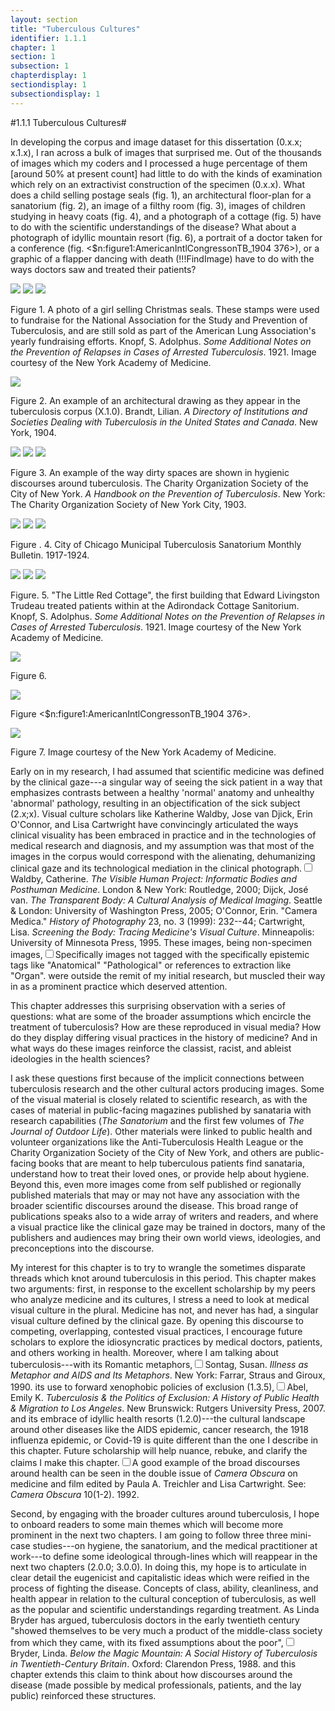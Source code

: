 ```yaml
---
layout: section
title: "Tuberculous Cultures"
identifier: 1.1.1
chapter: 1
section: 1
subsection: 1
chapterdisplay: 1
sectiondisplay: 1
subsectiondisplay: 1
---
```


#1.1.1 Tuberculous Cultures#

In developing the corpus and image dataset for this dissertation (0.x.x; x.1.x), I ran across a bulk of images that surprised me. Out of the thousands of images which my coders and I processed a huge percentage of them [around 50% at present count] had little to do with the kinds of examination which rely on an extractivist construction of the specimen (0.x.x). What does a child selling postage seals (fig. 1), an architectural floor-plan for a sanatorium (fig. 2), an image of a filthy room (fig. 3), images of children studying in heavy coats (fig. 4), and a photograph of a cottage (fig. 5) have to do with the scientific understandings of the disease? What about a photograph of idyllic mountain resort (fig. 6), a portrait of a doctor taken for a conference (fig. <$n:figure1:AmericanIntlCongressonTB_1904 376>), or a graphic of a flapper dancing with death (!!!FindImage) have to do with the ways doctors saw and treated their patients? 

<img id="Knopf_1922_0003_Cropped" class="opaque" src="{{ site.baseurl }}/assets/items/Knopf_1922_0003_Cropped_opaque.jpg">

<img id="Knopf_1922_0003_Cropped" class="transparent" src="{{ site.baseurl }}/assets/items/Knopf_1922_0003_Cropped.jpg">

<img id="-Knopf_1922_0003_Cropped" class="partially-opaque" src="{{ site.baseurl }}/assets/items/Knopf_1922_0003_Cropped_partial.jpg">

Figure 1. A photo of a girl selling Christmas seals. These stamps were used to fundraise for the National Association for the Study and Prevention of Tuberculosis, and are still sold as part of the American Lung Association's yearly fundraising efforts. Knopf, S. Adolphus. *Some Additional Notes on the Prevention of Relapses in Cases of Arrested Tuberculosis*. 1921. Image courtesy of the New York Academy of Medicine.

<img id="Brandt_ADirectoryofInstitutionsa_1904_106" src="{{ site.baseurl }}/assets/itemsBrandt_ADirectoryofInstitutionsa_1904_106.jpg">

Figure  2. An example of an architectural drawing as they appear in the tuberculosis corpus (X.1.0). Brandt, Lilian. *A Directory of Institutions and Societies Dealing with Tuberculosis in the United States and Canada*. New York, 1904.

<img id="CharityOrganiza_AHandbookonthePreventiono_1903_350" class="opaque" src="{{ site.baseurl }}/assets/items/CharityOrganiza_AHandbookonthePreventiono_1903_350_opaque.jpg">

<img id="CharityOrganiza_AHandbookonthePreventiono_1903_350" class="transparent" src="{{ site.baseurl }}/assets/items/CharityOrganiza_AHandbookonthePreventiono_1903_350.jpg">

<img id="CharityOrganiza_AHandbookonthePreventiono_1903_350" class="partially-opaque" src="{{ site.baseurl }}/assets/items/CharityOrganiza_AHandbookonthePreventiono_1903_350_partial.jpg">

Figure 3. An example of the way dirty spaces are shown in hygienic discourses around tuberculosis. The Charity Organization Society of the City of New York. *A Handbook on the Prevention of Tuberculosis*. New York: The Charity Organization Society of New York City, 1903.

<img id="CharityOrganiza_AHandbookonthePreventiono_1903_350" class="opaque" src="{{ site.baseurl }}/assets/items/CharityOrganiza_AHandbookonthePreventiono_1903_350_opaque.jpg">

<img id="CharityOrganiza_AHandbookonthePreventiono_1903_350" class="transparent" src="{{ site.baseurl }}/assets/items/CharityOrganiza_AHandbookonthePreventiono_1903_350.jpg">

<img id="CharityOrganiza_AHandbookonthePreventiono_1903_350" class="partially-opaque" src="{{ site.baseurl }}/assets/items/CharityOrganiza_AHandbookonthePreventiono_1903_350_partial.jpg">

Figure . 4. City of Chicago Municipal Tuberculosis Sanatorium Monthly Bulletin. 1917-1924.

<img id="Knopf_1922_0001_Cropped" class="opaque" src="{{ site.baseurl }}/assets/items/Knopf_1922_0001_Cropped_opaque.jpg">

<img id="Knopf_1922_0001_Cropped" class="transparent" src="{{ site.baseurl }}/assets/items/Knopf_1922_0001_Cropped.jpg">

<img id="Knopf_1922_0001_Cropped" class="partially-opaque" src="{{ site.baseurl }}/assets/items/Knopf_1922_0001_Cropped_partial.jpg">

Figure. 5. "The Little Red Cottage", the first building that Edward Livingston Trudeau treated patients within at the Adirondack Cottage Sanitorium. Knopf, S. Adolphus. *Some Additional Notes on the Prevention of Relapses in Cases of Arrested Tuberculosis*. 1921. Image courtesy of the New York Academy of Medicine.

<img id="TheBritishJournalofTuberc5_1911_61" src="{{ site.baseurl }}/assets/itemsTheBritishJournalofTuberc5_1911_61.jpg">

Figure 6.

<img id="AmericanIntlCongressonTB_1904 376" src="{{ site.baseurl }}/assets/itemsAmericanIntlCongressonTB_1904 376.jpg">

Figure <$n:figure1:AmericanIntlCongressonTB_1904 376>.

<img id="Knopf_AlarmingIncrease_1927_p15" src="{{ site.baseurl }}/assets/itemsKnopf_AlarmingIncrease_1927_p15.jpg">

Figure 7. Image courtesy of the New York Academy of Medicine.

Early on in my research, I had assumed that scientific medicine was defined by the clinical gaze---a singular way of seeing the sick patient in a way that emphasizes contrasts between a healthy 'normal' anatomy and unhealthy 'abnormal' pathology, resulting in an objectification of the sick subject (2.x;x). Visual culture scholars like Katherine Waldby, Jose van Djick, Erin O'Connor, and Lisa Cartwright have convincingly articulated the ways clinical visuality has been embraced in practice and in the technologies of medical research and diagnosis, and my assumption was that most of the images in the corpus would correspond with the alienating, dehumanizing clinical gaze and its technological mediation in the clinical photograph.<label for="sn-1" class="margin-toggle sidenote-number"></label><input type="checkbox" id="sn-1" class="margin-toggle"><span class="sidenote">Waldby, Catherine. *The Visible Human Project: Informatic Bodies and Posthuman Medicine*. London & New York: Routledge, 2000; Dijck, José van. *The Transparent Body: A Cultural Analysis of Medical Imaging*. Seattle & London: University of Washington Press, 2005; O'Connor, Erin. "Camera Medica." *History of Photography* 23, no. 3 (1999): 232--44; Cartwright, Lisa. *Screening the Body: Tracing Medicine's Visual Culture*. Minneapolis: University of Minnesota Press, 1995.</span> These images, being non-specimen images,<label for="sn-2" class="margin-toggle sidenote-number"></label><input type="checkbox" id="sn-2" class="margin-toggle"><span class="sidenote">Specifically images not tagged with the specifically epistemic tags like "Anatomical" "Pathological" or references to extraction like "Organ".</span> were outside the remit of my initial research, but muscled their way in as a prominent practice which deserved attention.

This chapter addresses this surprising observation with a series of questions: what are some of the broader assumptions which encircle the treatment of tuberculosis? How are these reproduced in visual media? How do they display differing visual practices in the history of medicine? And in what ways do these images reinforce the classist, racist, and ableist ideologies in the health sciences?

I ask these questions first because of the implicit connections between tuberculosis research and the other cultural actors producing images. Some of the visual material is closely related to scientific research, as with the cases of material in public-facing magazines published by sanataria with research capabilities (*The Sanatorium* and the first few volumes of *The Journal of Outdoor Life*). Other materials were linked to public health and volunteer organizations like the Anti-Tuberculosis Health League or the Charity Organization Society of the City of New York, and others are public-facing books that are meant to help tuberculous patients find sanataria, understand how to treat their loved ones, or provide help about hygiene. Beyond this, even more images come from self published or regionally published materials that may or may not have any association with the broader scientific discourses around the disease.  This broad range of publications speaks also to a wide array of writers and readers, and where a visual practice like the clinical gaze may be trained in doctors, many of the publishers and audiences may bring their own world views, ideologies, and preconceptions into the discourse.

My interest for this chapter is to try to wrangle the sometimes disparate threads which knot around tuberculosis in this period. This chapter makes two arguments: first, in response to the excellent scholarship by my peers who analyze medicine and its cultures, I stress a need to look at medical visual culture in the plural. Medicine has not, and never has had, a singular visual culture defined by the clinical gaze. By opening this discourse to competing, overlapping, contested visual practices, I encourage future scholars to explore the idiosyncratic practices by medical doctors, patients, and others working in health. Moreover, where I am talking about tuberculosis---with its Romantic metaphors,<label for="sn-3" class="margin-toggle sidenote-number"></label><input type="checkbox" id="sn-3" class="margin-toggle"><span class="sidenote">Sontag, Susan. *Illness as Metaphor and AIDS and Its Metaphors*. New York: Farrar, Straus and Giroux, 1990.</span>  its use to forward xenophobic policies of exclusion (1.3.5),<label for="sn-4" class="margin-toggle sidenote-number"></label><input type="checkbox" id="sn-4" class="margin-toggle"><span class="sidenote">Abel, Emily K. *Tuberculosis & the Politics of Exclusion: A History of Public Health & Migration to Los Angeles*. New Brunswick: Rutgers University Press, 2007.</span> and its embrace of idyllic health resorts (1.2.0)---the cultural landscape around other diseases like the AIDS epidemic, cancer research, the 1918 influenza epidemic, or Covid-19 is quite different than the one I describe in this chapter. Future scholarship will help nuance, rebuke, and clarify the claims I make this chapter.<label for="sn-5" class="margin-toggle sidenote-number"></label><input type="checkbox" id="sn-5" class="margin-toggle"><span class="sidenote">A good example of the broad discourses around health can be seen in the double issue of *Camera Obscura* on medicine and film edited by Paula A. Treichler and Lisa Cartwright. See: *Camera Obscura* 10(1-2). 1992.</span> 

Second, by engaging with the broader cultures around tuberculosis, I hope to onboard readers to some main themes which will become more prominent in the next two chapters. I am going to follow three three mini-case studies---on hygiene, the sanatorium, and the medical practitioner at work---to define some ideological through-lines which will reappear in the next two chapters (2.0.0; 3.0.0). In doing this, my hope is to articulate in clear detail the eugenicist and capitalistic ideas which were reified in the process of fighting the disease. Concepts of class, ability, cleanliness, and health appear in relation to the cultural conception of tuberculosis, as well as the popular and scientific understandings regarding treatment. As Linda Bryder has argued, tuberculosis doctors in the early twentieth century "showed themselves to be very much a product of the middle-class society from which they came, with its fixed assumptions about the poor",<label for="sn-6" class="margin-toggle sidenote-number"></label><input type="checkbox" id="sn-6" class="margin-toggle"><span class="sidenote">Bryder, Linda. *Below the Magic Mountain: A Social History of Tuberculosis in Twentieth-Century Britain*. Oxford: Clarendon Press, 1988.</span> and this chapter extends this claim to think about how discourses around the disease (made possible by medical professionals, patients, and the lay public) reinforced these structures.